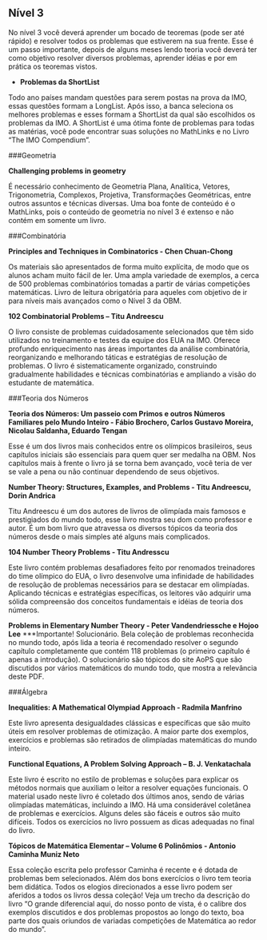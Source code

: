 ## Nível 3

No nível 3 você deverá aprender um bocado de teoremas (pode ser até rápido) e resolver todos os problemas que estiverem na sua frente. Esse é um passo importante, depois de alguns meses lendo teoria você deverá ter como objetivo resolver diversos problemas, aprender idéias e por em prática os teoremas vistos.

- **Problemas da ShortList**

Todo ano países mandam questões para serem postas na prova da IMO, essas questões formam a LongList. Após isso, a banca seleciona os melhores problemas e esses formam a ShortList da qual são escolhidos os problemas da IMO.
A ShortList é uma ótima fonte de problemas para todas as matérias, você pode encontrar suas soluções no MathLinks e no Livro “The IMO Compendium”.

###Geometria

**Challenging problems in geometry**

É necessário conhecimento de Geometria Plana, Analítica, Vetores, Trigonometria, Complexos, Projetiva, Transformações Geométricas, entre outros assuntos e técnicas diversas. Uma boa fonte de conteúdo é o MathLinks, pois o conteúdo de geometria no nível 3 é extenso e não contém em somente um livro.

###Combinatória

**Principles and Techniques in Combinatorics - Chen Chuan-Chong**

Os materiais são apresentados de forma muito explícita, de modo que os alunos acham muito fácil de ler. Uma ampla variedade de exemplos, a cerca de 500 problemas combinatórios tomadas a partir de várias competições matemáticas. Livro de leitura obrigatória para aqueles com objetivo de ir para níveis mais avançados como o Nível 3 da OBM.

**102 Combinatorial Problems – Titu Andreescu**

O livro consiste de problemas cuidadosamente selecionados que têm sido utilizados no treinamento e testes da equipe dos EUA na IMO. Oferece profundo enriquecimento nas áreas importantes da análise combinatória, reorganizando e melhorando táticas e estratégias de resolução de problemas. O livro é sistematicamente organizado, construindo gradualmente habilidades e técnicas combinatórias e ampliando a visão do estudante de matemática.

###Teoria dos Números

**Teoria dos Números: Um passeio com Primos e outros Números Familiares pelo Mundo Inteiro - Fábio Brochero, Carlos Gustavo Moreira, Nicolau Saldanha, Eduardo Tengan**

Esse é um dos livros mais conhecidos entre os olímpicos brasileiros, seus capítulos iniciais são essenciais para quem quer ser medalha na OBM. Nos capítulos mais à frente o livro já se torna bem avançado, você teria de ver se vale a pena ou não continuar dependendo de seus objetivos.

**Number Theory: Structures, Examples, and Problems - Titu Andreescu, Dorin Andrica**

Titu Andreescu é um dos autores de livros de olimpíada mais famosos e prestigiados do mundo todo, esse livro mostra seu dom como professor e autor. É um bom livro que atravessa os diversos tópicos da teoria dos números desde o mais simples até alguns mais complicados.

**104 Number Theory Problems - Titu Andresscu**

Este livro contém problemas desafiadores feito por renomados treinadores do time olímpico do EUA, o livro desenvolve uma infinidade de habilidades de resolução de problemas necessários para se destacar em olimpíadas. Aplicando técnicas e estratégias específicas, os leitores vão adquirir uma sólida compreensão dos conceitos fundamentais e idéias de teoria dos números.

**Problems in Elementary Number Theory - Peter Vandendriessche e Hojoo Lee**                                ***Importante!
Solucionário. Bela coleção de problemas reconhecida no mundo todo, após lida a teoria é recomendado resolver o segundo capítulo completamente que contém 118 problemas (o primeiro capítulo é apenas a introdução). O solucionário são tópicos do site AoPS que são discutidos por vários matemáticos do mundo todo, que mostra a relevância deste PDF.

###Álgebra

**Inequalities: A Mathematical Olympiad Approach - Radmila Manfrino**

Este livro apresenta desigualdades clássicas e específicas que são muito úteis em resolver problemas de otimização. A maior parte dos exemplos, exercícios e problemas são retirados de olimpíadas matemáticas do mundo inteiro.

**Functional Equations, A Problem Solving Approach – B. J. Venkatachala**

Este livro é escrito no estilo de problemas e soluções para explicar os métodos normais que auxiliam o leitor a resolver equações funcionais. O material usado neste livro é coletado dos últimos anos, sendo de várias olimpíadas matemáticas, incluindo a IMO. Há uma considerável coletânea de problemas e exercícios. Alguns deles são fáceis e outros são muito difíceis. Todos os exercícios no livro possuem as dicas adequadas no final do livro.

**Tópicos de Matemática Elementar – Volume 6 Polinômios - Antonio Caminha Muniz Neto**

Essa coleção escrita pelo professor Caminha é recente e é dotada de problemas bem selecionados. Além dos bons exercícios o livro tem teoria bem didática. Todos os elogios direcionados a esse livro podem ser aferidos a todos os livros dessa coleção! Veja um trecho da descrição do livro “O grande diferencial aqui, do nosso ponto de vista, é o calibre dos exemplos discutidos e dos problemas propostos ao longo do texto, boa parte dos quais oriundos de variadas competições de Matemática ao redor do mundo”.
